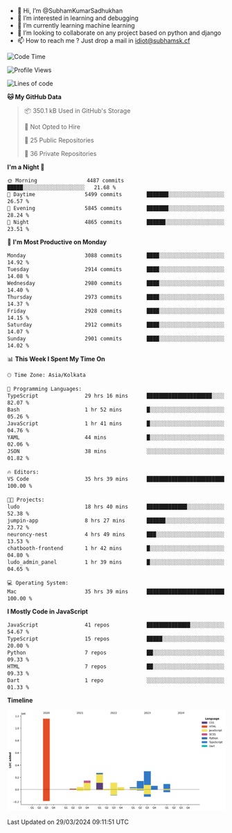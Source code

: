 - 👋 Hi, I’m @SubhamKumarSadhukhan
- 👀 I’m interested in learning and debugging
- 🌱 I’m currently learning machine learning
- 💞️ I’m looking to collaborate on any project based on python and django
- 📫 How to reach me ?
      Just drop a mail in idiot@subhamsk.cf

<!---
SubhamKumarSadhukhan/SubhamKumarSadhukhan is a ✨ special ✨ repository because its `README.md` (this file) appears on your GitHub profile.
You can click the Preview link to take a look at your changes.
--->


<!--START_SECTION:waka-->
![Code Time](http://img.shields.io/badge/Code%20Time-2%2C055%20hrs%2025%20mins-blue)

![Profile Views](http://img.shields.io/badge/Profile%20Views-6-blue)

![Lines of code](https://img.shields.io/badge/From%20Hello%20World%20I%27ve%20Written-2.4%20million%20lines%20of%20code-blue)

**🐱 My GitHub Data** 

> 📦 350.1 kB Used in GitHub's Storage 
 > 
> 🚫 Not Opted to Hire
 > 
> 📜 25 Public Repositories 
 > 
> 🔑 36 Private Repositories 
 > 
**I'm a Night 🦉** 

```text
🌞 Morning                4487 commits        █████░░░░░░░░░░░░░░░░░░░░   21.68 % 
🌆 Daytime                5499 commits        ███████░░░░░░░░░░░░░░░░░░   26.57 % 
🌃 Evening                5845 commits        ███████░░░░░░░░░░░░░░░░░░   28.24 % 
🌙 Night                  4865 commits        ██████░░░░░░░░░░░░░░░░░░░   23.51 % 
```
📅 **I'm Most Productive on Monday** 

```text
Monday                   3088 commits        ████░░░░░░░░░░░░░░░░░░░░░   14.92 % 
Tuesday                  2914 commits        ████░░░░░░░░░░░░░░░░░░░░░   14.08 % 
Wednesday                2980 commits        ████░░░░░░░░░░░░░░░░░░░░░   14.40 % 
Thursday                 2973 commits        ████░░░░░░░░░░░░░░░░░░░░░   14.37 % 
Friday                   2928 commits        ████░░░░░░░░░░░░░░░░░░░░░   14.15 % 
Saturday                 2912 commits        ████░░░░░░░░░░░░░░░░░░░░░   14.07 % 
Sunday                   2901 commits        ████░░░░░░░░░░░░░░░░░░░░░   14.02 % 
```


📊 **This Week I Spent My Time On** 

```text
🕑︎ Time Zone: Asia/Kolkata

💬 Programming Languages: 
TypeScript               29 hrs 16 mins      █████████████████████░░░░   82.07 % 
Bash                     1 hr 52 mins        █░░░░░░░░░░░░░░░░░░░░░░░░   05.26 % 
JavaScript               1 hr 41 mins        █░░░░░░░░░░░░░░░░░░░░░░░░   04.76 % 
YAML                     44 mins             █░░░░░░░░░░░░░░░░░░░░░░░░   02.06 % 
JSON                     38 mins             ░░░░░░░░░░░░░░░░░░░░░░░░░   01.82 % 

🔥 Editors: 
VS Code                  35 hrs 39 mins      █████████████████████████   100.00 % 

🐱‍💻 Projects: 
ludo                     18 hrs 40 mins      █████████████░░░░░░░░░░░░   52.38 % 
jumpin-app               8 hrs 27 mins       ██████░░░░░░░░░░░░░░░░░░░   23.72 % 
neuroncy-nest            4 hrs 49 mins       ███░░░░░░░░░░░░░░░░░░░░░░   13.53 % 
chatbooth-frontend       1 hr 42 mins        █░░░░░░░░░░░░░░░░░░░░░░░░   04.80 % 
ludo_admin_panel         1 hr 39 mins        █░░░░░░░░░░░░░░░░░░░░░░░░   04.65 % 

💻 Operating System: 
Mac                      35 hrs 39 mins      █████████████████████████   100.00 % 
```

**I Mostly Code in JavaScript** 

```text
JavaScript               41 repos            ██████████████░░░░░░░░░░░   54.67 % 
TypeScript               15 repos            █████░░░░░░░░░░░░░░░░░░░░   20.00 % 
Python                   7 repos             ██░░░░░░░░░░░░░░░░░░░░░░░   09.33 % 
HTML                     7 repos             ██░░░░░░░░░░░░░░░░░░░░░░░   09.33 % 
Dart                     1 repo              ░░░░░░░░░░░░░░░░░░░░░░░░░   01.33 % 
```



**Timeline**

![Lines of Code chart](https://raw.githubusercontent.com/SubhamKumarSadhukhan/SubhamKumarSadhukhan/main/assets/bar_graph.png)


 Last Updated on 29/03/2024 09:11:51 UTC
<!--END_SECTION:waka-->
